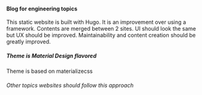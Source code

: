 #### Blog for engineering topics
This static website is built with Hugo. It is an improvement over using a framework. Contents are merged between 2 sites.
UI should look the same but UX should be improved.
Maintainability and content creation should be greatly improved.

##### Theme is Material Design flavored
Theme is based on materializecss

###### Other topics websites should follow this approach
